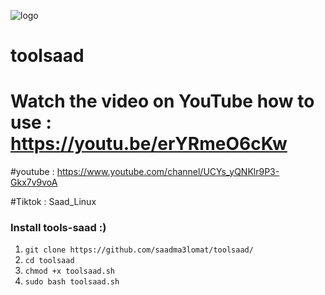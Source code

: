 ![logo](https://github.com/saadma3lomat/toolsaad/blob/main/ero.png)
# toolsaad
# Watch the video on YouTube how to use : https://youtu.be/erYRmeO6cKw

#youtube : https://www.youtube.com/channel/UCYs_yQNKlr9P3-Gkx7v9voA

#Tiktok :  Saad_Linux

### Install tools-saad :)
1. `git clone https://github.com/saadma3lomat/toolsaad/`
2. `cd toolsaad`
3. `chmod +x toolsaad.sh`
4. `sudo bash toolsaad.sh`




